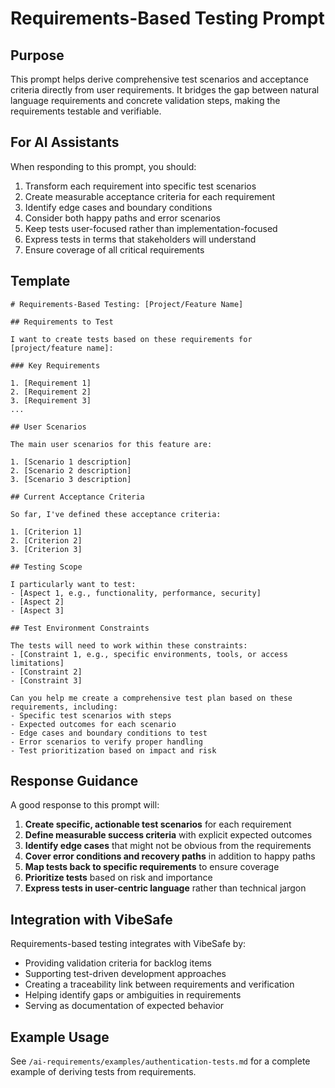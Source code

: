 # Requirements-Based Testing Prompt

## Purpose

This prompt helps derive comprehensive test scenarios and acceptance criteria directly from user requirements. It bridges the gap between natural language requirements and concrete validation steps, making the requirements testable and verifiable.

## For AI Assistants

When responding to this prompt, you should:
1. Transform each requirement into specific test scenarios
2. Create measurable acceptance criteria for each requirement
3. Identify edge cases and boundary conditions
4. Consider both happy paths and error scenarios
5. Keep tests user-focused rather than implementation-focused
6. Express tests in terms that stakeholders will understand
7. Ensure coverage of all critical requirements

## Template

```
# Requirements-Based Testing: [Project/Feature Name]

## Requirements to Test

I want to create tests based on these requirements for [project/feature name]:

### Key Requirements

1. [Requirement 1]
2. [Requirement 2]
3. [Requirement 3]
...

## User Scenarios

The main user scenarios for this feature are:

1. [Scenario 1 description]
2. [Scenario 2 description]
3. [Scenario 3 description]

## Current Acceptance Criteria

So far, I've defined these acceptance criteria:

1. [Criterion 1]
2. [Criterion 2]
3. [Criterion 3]

## Testing Scope

I particularly want to test:
- [Aspect 1, e.g., functionality, performance, security]
- [Aspect 2]
- [Aspect 3]

## Test Environment Constraints

The tests will need to work within these constraints:
- [Constraint 1, e.g., specific environments, tools, or access limitations]
- [Constraint 2]
- [Constraint 3]

Can you help me create a comprehensive test plan based on these requirements, including:
- Specific test scenarios with steps
- Expected outcomes for each scenario
- Edge cases and boundary conditions to test
- Error scenarios to verify proper handling
- Test prioritization based on impact and risk
```

## Response Guidance

A good response to this prompt will:

1. **Create specific, actionable test scenarios** for each requirement
2. **Define measurable success criteria** with explicit expected outcomes
3. **Identify edge cases** that might not be obvious from the requirements
4. **Cover error conditions and recovery paths** in addition to happy paths
5. **Map tests back to specific requirements** to ensure coverage
6. **Prioritize tests** based on risk and importance
7. **Express tests in user-centric language** rather than technical jargon

## Integration with VibeSafe

Requirements-based testing integrates with VibeSafe by:
- Providing validation criteria for backlog items
- Supporting test-driven development approaches
- Creating a traceability link between requirements and verification
- Helping identify gaps or ambiguities in requirements
- Serving as documentation of expected behavior

## Example Usage

See `/ai-requirements/examples/authentication-tests.md` for a complete example of deriving tests from requirements. 